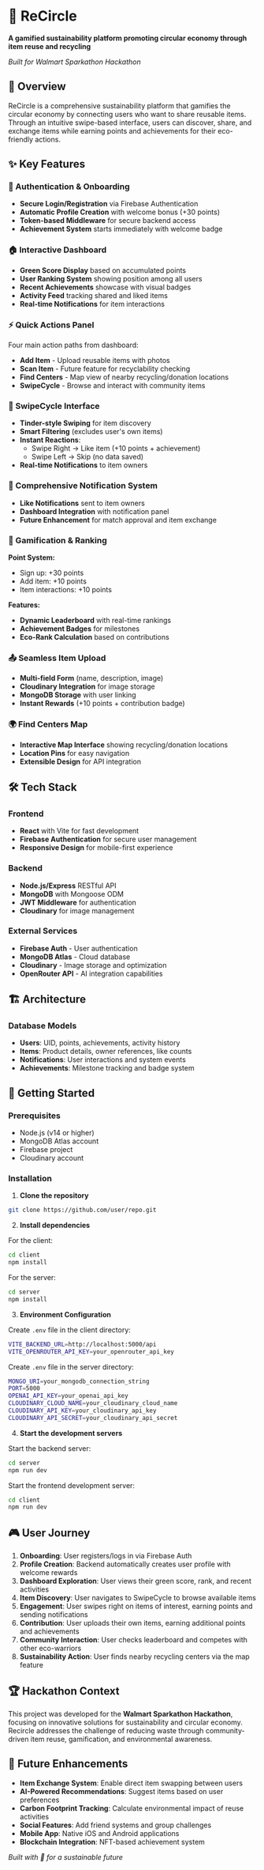 # 🔄 ReCircle

**A gamified sustainability platform promoting circular economy through item reuse and recycling**

*Built for Walmart Sparkathon Hackathon*

## 🌟 Overview

ReCircle is a comprehensive sustainability platform that gamifies the circular economy by connecting users who want to share reusable items. Through an intuitive swipe-based interface, users can discover, share, and exchange items while earning points and achievements for their eco-friendly actions.

## ✨ Key Features

### 🔐 Authentication & Onboarding
- **Secure Login/Registration** via Firebase Authentication
- **Automatic Profile Creation** with welcome bonus (+30 points)
- **Token-based Middleware** for secure backend access
- **Achievement System** starts immediately with welcome badge

### 🏠 Interactive Dashboard
- **Green Score Display** based on accumulated points
- **User Ranking System** showing position among all users
- **Recent Achievements** showcase with visual badges
- **Activity Feed** tracking shared and liked items
- **Real-time Notifications** for item interactions

### ⚡ Quick Actions Panel
Four main action paths from dashboard:
- **Add Item** - Upload reusable items with photos
- **Scan Item** - Future feature for recyclability checking
- **Find Centers** - Map view of nearby recycling/donation locations
- **SwipeCycle** - Browse and interact with community items

### 🔁 SwipeCycle Interface
- **Tinder-style Swiping** for item discovery
- **Smart Filtering** (excludes user's own items)
- **Instant Reactions**:
  - Swipe Right → Like item (+10 points + achievement)
  - Swipe Left → Skip (no data saved)
- **Real-time Notifications** to item owners

### 🔔 Comprehensive Notification System
- **Like Notifications** sent to item owners
- **Dashboard Integration** with notification panel
- **Future Enhancement** for match approval and item exchange

### 🏅 Gamification & Ranking
**Point System:**
- Sign up: +30 points
- Add item: +10 points
- Item interactions: +10 points

**Features:**
- **Dynamic Leaderboard** with real-time rankings
- **Achievement Badges** for milestones
- **Eco-Rank Calculation** based on contributions

### 📤 Seamless Item Upload
- **Multi-field Form** (name, description, image)
- **Cloudinary Integration** for image storage
- **MongoDB Storage** with user linking
- **Instant Rewards** (+10 points + contribution badge)

### 🌍 Find Centers Map
- **Interactive Map Interface** showing recycling/donation locations
- **Location Pins** for easy navigation
- **Extensible Design** for API integration

## 🛠️ Tech Stack

### Frontend
- **React** with Vite for fast development
- **Firebase Authentication** for secure user management
- **Responsive Design** for mobile-first experience

### Backend
- **Node.js/Express** RESTful API
- **MongoDB** with Mongoose ODM
- **JWT Middleware** for authentication
- **Cloudinary** for image management

### External Services
- **Firebase Auth** - User authentication
- **MongoDB Atlas** - Cloud database
- **Cloudinary** - Image storage and optimization
- **OpenRouter API** - AI integration capabilities

## 🏗️ Architecture

### Database Models
- **Users**: UID, points, achievements, activity history
- **Items**: Product details, owner references, like counts
- **Notifications**: User interactions and system events
- **Achievements**: Milestone tracking and badge system


## 🚀 Getting Started

### Prerequisites
- Node.js (v14 or higher)
- MongoDB Atlas account
- Firebase project
- Cloudinary account

### Installation

1. **Clone the repository**
```bash
git clone https://github.com/user/repo.git
```

2. **Install dependencies**

For the client:
```bash
cd client
npm install
```

For the server:
```bash
cd server
npm install
```

3. **Environment Configuration**

Create `.env` file in the client directory:
```bash
VITE_BACKEND_URL=http://localhost:5000/api
VITE_OPENROUTER_API_KEY=your_openrouter_api_key
```

Create `.env` file in the server directory:
```bash
MONGO_URI=your_mongodb_connection_string
PORT=5000
OPENAI_API_KEY=your_openai_api_key
CLOUDINARY_CLOUD_NAME=your_cloudinary_cloud_name
CLOUDINARY_API_KEY=your_cloudinary_api_key
CLOUDINARY_API_SECRET=your_cloudinary_api_secret
```

4. **Start the development servers**

Start the backend server:
```bash
cd server
npm run dev
```

Start the frontend development server:
```bash
cd client
npm run dev
```

## 🎮 User Journey

1. **Onboarding**: User registers/logs in via Firebase Auth
2. **Profile Creation**: Backend automatically creates user profile with welcome rewards
3. **Dashboard Exploration**: User views their green score, rank, and recent activities
4. **Item Discovery**: User navigates to SwipeCycle to browse available items
5. **Engagement**: User swipes right on items of interest, earning points and sending notifications
6. **Contribution**: User uploads their own items, earning additional points and achievements
7. **Community Interaction**: User checks leaderboard and competes with other eco-warriors
8. **Sustainability Action**: User finds nearby recycling centers via the map feature

## 🏆 Hackathon Context

This project was developed for the **Walmart Sparkathon Hackathon**, focusing on innovative solutions for sustainability and circular economy. Recircle addresses the challenge of reducing waste through community-driven item reuse, gamification, and environmental awareness.

## 🔮 Future Enhancements

- **Item Exchange System**: Enable direct item swapping between users
- **AI-Powered Recommendations**: Suggest items based on user preferences
- **Carbon Footprint Tracking**: Calculate environmental impact of reuse activities
- **Social Features**: Add friend systems and group challenges
- **Mobile App**: Native iOS and Android applications
- **Blockchain Integration**: NFT-based achievement system

*Built with 💚 for a sustainable future*
